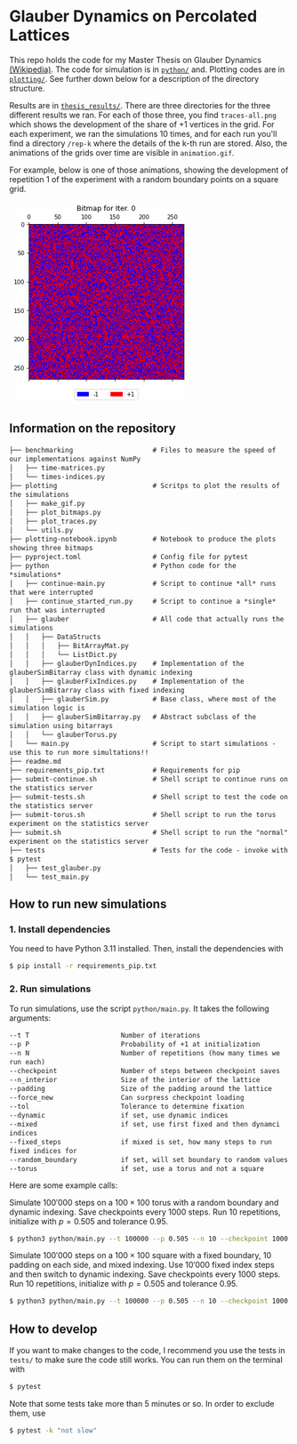 # Glauber Dynamics on Percolated Lattices

This repo holds the code for my Master Thesis on Glauber Dynamics [(Wikipedia)](https://en.wikipedia.org/wiki/Glauber_dynamics). The code for simulation is in [`python/`](python/) and. Plotting codes are in [`plotting/`](plotting/). See further down below for a description of the directory structure.

Results are in [`thesis_results/`](./thesis_results/). There are three directories for the three different results we ran. For each of those three, you find `traces-all.png` which shows the development of the share of $+1$ vertices in the grid. For each experiment, we ran the simulations 10 times, and for each run you'll find a directory `/rep-k` where the details of the k-th run are stored. Also, the animations of the grids over time are visible in `animation.gif`.

For example, below is one of those animations, showing the development of repetition 1 of the experiment with a random boundary points on a square grid.

![](./thesis_results/0826_19-14-24-random-square/rep-1/animation.gif)

## Information on the repository
```
├── benchmarking                    # Files to measure the speed of our implementations against NumPy       
│   ├── time-matrices.py        
│   └── times-indices.py
├── plotting                        # Scritps to plot the results of the simulations
│   ├── make_gif.py
│   ├── plot_bitmaps.py
│   ├── plot_traces.py
│   └── utils.py
├── plotting-notebook.ipynb         # Notebook to produce the plots showing three bitmaps
├── pyproject.toml                  # Config file for pytest
├── python                          # Python code for the *simulations*
│   ├── continue-main.py            # Script to continue *all* runs that were interrupted
│   ├── continue_started_run.py     # Script to continue a *single* run that was interrupted
│   ├── glauber                     # All code that actually runs the simulations
│   │   ├── DataStructs
│   │   │   ├── BitArrayMat.py
│   │   │   └── ListDict.py
│   │   ├── glauberDynIndices.py    # Implementation of the glauberSimBitarray class with dynamic indexing
│   │   ├── glauberFixIndices.py    # Implementation of the glauberSimBitarray class with fixed indexing
│   │   ├── glauberSim.py           # Base class, where most of the simulation logic is
│   │   ├── glauberSimBitarray.py   # Abstract subclass of the simulation using bitarrays
│   │   └── glauberTorus.py
│   └── main.py                     # Script to start simulations - use this to run more simultations!!
├── readme.md
├── requirements_pip.txt            # Requirements for pip
├── submit-continue.sh              # Shell script to continue runs on the statistics server
├── submit-tests.sh                 # Shell script to test the code on the statistics server
├── submit-torus.sh                 # Shell script to run the torus experiment on the statistics server
├── submit.sh                       # Shell script to run the "normal" experiment on the statistics server
├── tests                           # Tests for the code - invoke with $ pytest
│   ├── test_glauber.py
│   └── test_main.py
```

## How to run new simulations

### 1. Install dependencies
You need to have Python 3.11 installed. Then, install the dependencies with
```bash
$ pip install -r requirements_pip.txt
```

### 2. Run simulations
To run simulations, use the script `python/main.py`. It takes the following arguments:
```
--t T                       Number of iterations
--p P                       Probability of +1 at initialization
--n N                       Number of repetitions (how many times we run each)
--checkpoint                Number of steps between checkpoint saves
--n_interior                Size of the interior of the lattice
--padding                   Size of the padding around the lattice
--force_new                 Can surpress checkpoint loading
--tol                       Tolerance to determine fixation
--dynamic                   if set, use dynamic indices
--mixed                     if set, use first fixed and then dynamci indices
--fixed_steps               if mixed is set, how many steps to run fixed indices for
--random_boundary           if set, will set boundary to random values
--torus                     if set, use a torus and not a square
```

Here are some example calls:

Simulate $100'000$ steps on a $100\times100$ torus with a random boundary and dynamic indexing. Save checkpoints every $1000$ steps. Run $10$ repetitions, initialize with $p=0.505$ and tolerance $0.95$.

```bash
$ python3 python/main.py --t 100000 --p 0.505 --n 10 --checkpoint 1000 --n_interior 100 --padding 0 --tol 0.95 --dynamic --random_boundary --torus
```

Simulate $100'000$ steps on a $100\times100$ square with a fixed boundary, 10 padding on each side, and mixed indexing. Use $10'000$ fixed index steps and then switch to dynamic indexing. Save checkpoints every $1000$ steps. Run $10$ repetitions, initialize with $p=0.505$ and tolerance $0.95$.

```bash
$ python3 python/main.py --t 100000 --p 0.505 --n 10 --checkpoint 1000 --n_interior 100 --padding 10 --tol 0.95 --mixed --fixed_steps 10000
```

## How to develop

If you want to make changes to the code, I recommend you use the tests in `tests/` to make sure the code still works. You can run them on the terminal with
```bash
$ pytest
```
Note that some tests take more than 5 minutes or so. In order to exclude them, use
```bash
$ pytest -k "not slow"
```